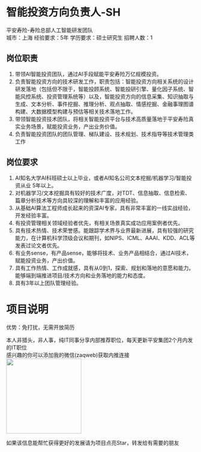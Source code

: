 # 智能投资方向负责人-SH
平安寿险-寿险总部人工智能研发团队  
城市：上海 经验要求：5年 学历要求：硕士研究生  招聘人数：1

## 岗位职责
1.	带领AI智能投资团队，通过AI手段赋能平安寿险万亿规模投资。   
2.	负责智能投资方向的技术研发工作，职责包括：智能投资方向相关系统的设计研发落地（包括但不限于，智能投顾系统、智能投研引擎、量化因子系统、智能风控系统、投资管理系统等）以及，智能投资方向的信息采集、知识抽取与生成、文本分析、事件挖掘、推理分析、观点抽取、情感挖掘、金融事理图谱构建、大数据模型构建与预估等相关技术落地工作。   
3.	带领智能投资技术团队，将相关智能投资平台与技术高质量落地于平安寿险真实业务场景，赋能投资业务，产出业务价值。   
4.	负责智能投资团队的团队管理、梯队建设、技术规划、技术指导等技术管理类工作

## 岗位要求
1.	AI知名大学AI科班硕士以上毕业，或者AI知名公司文本挖掘/机器学习/智能投资从业 5年以上。   
2.	对机器学习/文本挖掘具有较好的技术广度，对TDT、信息抽取、信息检索、篇章分析技术等方向具较深的理解和丰富的应用经验。   
3.	从基础AI算法工程师成长起来的资深AI专家，具有非常丰富的一线实战经验，开发经验丰富。   
4.	有投资管理相关领域经验者优先，有相关场景真实成功应用案例者优先。   
5.	具有技术热情、技术荣誉感。能跟踪学术界与业界最新进展，具有较强的研究能力，在计算机科学顶级会议和期刊，如NIPS、ICML、AAAI、KDD、ACL等发表过论文者优先。   
6.	有业务sense，有产品sense，能够将技术、业务产品相结合，通过AI技术，赋能投资业务，产出价值。   
7.	具有工作热情、工作成就感，具有从0到1，探索、规划和落地的意愿和能力。能够端到端推进项目/技术方向和业务落地的能力和态度。   
8.	具有3年以上团队管理经验。

# 项目说明

优势：免打扰，无需开放简历

本人非猎头，非人事，纯IT同事分享内部推荐职位，每天更新平安集团2个月内发的IT职位  
感兴趣的你可以添加我的微信(zaqweb)获取内推连接  
<img src="https://github.com/zaqweb/PA-IT-JOBS/blob/master/WechatICode.jpeg"  height="200" width="200">

如果该信息能帮忙获得更好的发展请为项目点亮Star，转发给有需要的朋友




